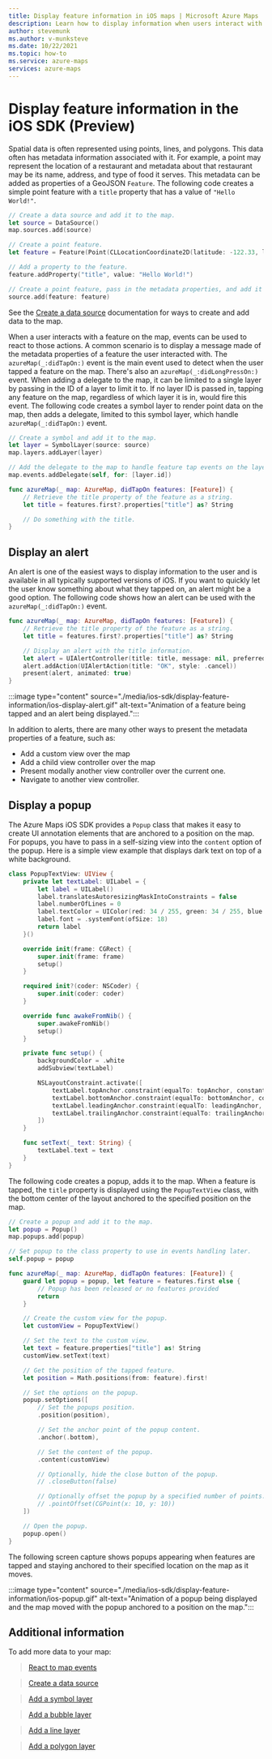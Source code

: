 ```yaml
---
title: Display feature information in iOS maps | Microsoft Azure Maps
description: Learn how to display information when users interact with map features. Use the Azure Maps iOS SDK to display toast messages and other types of messages.
author: stevemunk
ms.author: v-munksteve
ms.date: 10/22/2021
ms.topic: how-to
ms.service: azure-maps
services: azure-maps
---
```


# Display feature information in the iOS SDK (Preview)

Spatial data is often represented using points, lines, and polygons. This data often has metadata information associated with it. For example, a point may represent the location of a restaurant and metadata about that restaurant may be its name, address, and type of food it serves. This metadata can be added as properties of a GeoJSON `Feature`. The following code creates a simple point feature with a `title` property that has a value of `"Hello World!"`.

```swift
// Create a data source and add it to the map.
let source = DataSource()
map.sources.add(source)

// Create a point feature.
let feature = Feature(Point(CLLocationCoordinate2D(latitude: -122.33, longitude: 47.64)))

// Add a property to the feature.
feature.addProperty("title", value: "Hello World!")

// Create a point feature, pass in the metadata properties, and add it to the data source.
source.add(feature: feature)
```

See the [Create a data source](create-data-source-ios-sdk.md) documentation for ways to create and add data to the map.

When a user interacts with a feature on the map, events can be used to react to those actions. A common scenario is to display a message made of the metadata properties of a feature the user interacted with. The `azureMap(_:didTapOn:)` event is the main event used to detect when the user tapped a feature on the map. There's also an `azureMap(_:didLongPressOn:)` event. When adding a delegate to the map, it can be limited to a single layer by passing in the ID of a layer to limit it to. If no layer ID is passed in, tapping any feature on the map, regardless of which layer it is in, would fire this event. The following code creates a symbol layer to render point data on the map, then adds a delegate, limited to this symbol layer, which handle `azureMap(_:didTapOn:)` event.

```swift
// Create a symbol and add it to the map.
let layer = SymbolLayer(source: source)
map.layers.addLayer(layer)

// Add the delegate to the map to handle feature tap events on the layer only.
map.events.addDelegate(self, for: [layer.id])
```

```swift
func azureMap(_ map: AzureMap, didTapOn features: [Feature]) {
    // Retrieve the title property of the feature as a string.
    let title = features.first?.properties["title"] as? String

    // Do something with the title.
}
```

## Display an alert

An alert is one of the easiest ways to display information to the user and is available in all typically supported versions of iOS. If you want to quickly let the user know something about what they tapped on, an alert might be a good option. The following code shows how an alert can be used with the `azureMap(_:didTapOn:)` event.

```swift
func azureMap(_ map: AzureMap, didTapOn features: [Feature]) {
    // Retrieve the title property of the feature as a string.
    let title = features.first?.properties["title"] as? String

    // Display an alert with the title information.
    let alert = UIAlertController(title: title, message: nil, preferredStyle: .alert)
    alert.addAction(UIAlertAction(title: "OK", style: .cancel))
    present(alert, animated: true)
}
```

:::image type="content" source="./media/ios-sdk/display-feature-information/ios-display-alert.gif" alt-text="Animation of a feature being tapped and an alert being displayed.":::

In addition to alerts, there are many other ways to present the metadata properties of a feature, such as:

- Add a custom view over the map
- Add a child view controller over the map
- Present modally another view controller over the current one.
- Navigate to another view controller.

## Display a popup

The Azure Maps iOS SDK provides a `Popup` class that makes it easy to create UI annotation elements that are anchored to a position on the map. For popups, you have to pass in a self-sizing view into the `content` option of the popup. Here is a simple view example that displays dark text on top of a white background.

```swift
class PopupTextView: UIView {
    private let textLabel: UILabel = {
        let label = UILabel()
        label.translatesAutoresizingMaskIntoConstraints = false
        label.numberOfLines = 0
        label.textColor = UIColor(red: 34 / 255, green: 34 / 255, blue: 34 / 255, alpha: 1)
        label.font = .systemFont(ofSize: 18)
        return label
    }()

    override init(frame: CGRect) {
        super.init(frame: frame)
        setup()
    }

    required init?(coder: NSCoder) {
        super.init(coder: coder)
    }

    override func awakeFromNib() {
        super.awakeFromNib()
        setup()
    }

    private func setup() {
        backgroundColor = .white
        addSubview(textLabel)

        NSLayoutConstraint.activate([
            textLabel.topAnchor.constraint(equalTo: topAnchor, constant: 10),
            textLabel.bottomAnchor.constraint(equalTo: bottomAnchor, constant: -10),
            textLabel.leadingAnchor.constraint(equalTo: leadingAnchor, constant: 10),
            textLabel.trailingAnchor.constraint(equalTo: trailingAnchor, constant: -25)
        ])
    }

    func setText(_ text: String) {
        textLabel.text = text
    }
}
```

The following code creates a popup, adds it to the map. When a feature is tapped, the `title` property is displayed using the `PopupTextView` class, with the bottom center of the layout anchored to the specified position on the map.

```swift
// Create a popup and add it to the map.
let popup = Popup()
map.popups.add(popup)

// Set popup to the class property to use in events handling later.
self.popup = popup
```

```swift
func azureMap(_ map: AzureMap, didTapOn features: [Feature]) {
    guard let popup = popup, let feature = features.first else {
        // Popup has been released or no features provided
        return
    }

    // Create the custom view for the popup.
    let customView = PopupTextView()

    // Set the text to the custom view.
    let text = feature.properties["title"] as! String
    customView.setText(text)

    // Get the position of the tapped feature.
    let position = Math.positions(from: feature).first!

    // Set the options on the popup.
    popup.setOptions([
        // Set the popups position.
        .position(position),

        // Set the anchor point of the popup content.
        .anchor(.bottom),

        // Set the content of the popup.
        .content(customView)

        // Optionally, hide the close button of the popup.
        // .closeButton(false)

        // Optionally offset the popup by a specified number of points.
        // .pointOffset(CGPoint(x: 10, y: 10))
    ])

    // Open the popup.
    popup.open()
}
```

The following screen capture shows popups appearing when features are tapped and staying anchored to their specified location on the map as it moves.

:::image type="content" source="./media/ios-sdk/display-feature-information/ios-popup.gif" alt-text="Animation of a popup being displayed and the map moved with the popup anchored to a position on the map.":::

## Additional information

To add more data to your map:

> [React to map events](interact-map-ios-sdk.md)

> [Create a data source](create-data-source-ios-sdk.md)

> [Add a symbol layer](add-symbol-layer-ios.md)

> [Add a bubble layer](add-bubble-layer-map-ios.md)

> [Add a line layer](add-line-layer-map-ios.md)

> [Add a polygon layer](add-polygon-layer-map-ios.md)